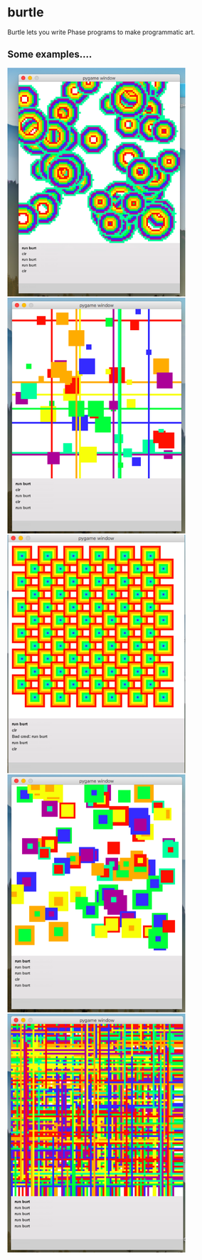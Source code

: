 # burtle

Burtle lets you write Phase programs to make programmatic art.

## Some examples....
<img src="static/pic1.png" width="400"><img src="static/pic2.png" width="400"><img src="static/pic3.png" width="400">
<img src="static/pic4.png" width="400"><img src="static/pic5.png" width="400">
